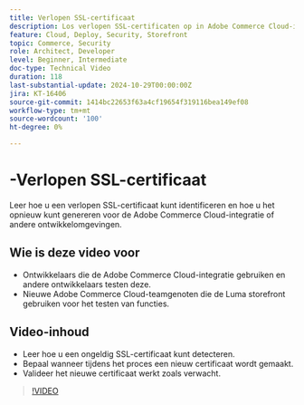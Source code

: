 ```yaml
---
title: Verlopen SSL-certificaat
description: Los verlopen SSL-certificaten op in Adobe Commerce Cloud-integratieomgevingen.
feature: Cloud, Deploy, Security, Storefront
topic: Commerce, Security
role: Architect, Developer
level: Beginner, Intermediate
doc-type: Technical Video
duration: 118
last-substantial-update: 2024-10-29T00:00:00Z
jira: KT-16406
source-git-commit: 1414bc22653f63a4cf19654f319116bea149ef08
workflow-type: tm+mt
source-wordcount: '100'
ht-degree: 0%

---
```



# -Verlopen SSL-certificaat

Leer hoe u een verlopen SSL-certificaat kunt identificeren en hoe u het opnieuw kunt genereren voor de Adobe Commerce Cloud-integratie of andere ontwikkelomgevingen.

## Wie is deze video voor

- Ontwikkelaars die de Adobe Commerce Cloud-integratie gebruiken en andere ontwikkelaars testen deze.
- Nieuwe Adobe Commerce Cloud-teamgenoten die de Luma storefront gebruiken voor het testen van functies.

## Video-inhoud

- Leer hoe u een ongeldig SSL-certificaat kunt detecteren.
- Bepaal wanneer tijdens het proces een nieuw certificaat wordt gemaakt.
- Valideer het nieuwe certificaat werkt zoals verwacht. &#x200B;

>[!VIDEO](https://video.tv.adobe.com/v/3435751?learn=on)
